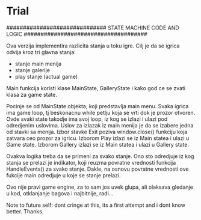 # Trial

############################## STATE MACHINE CODE AND LOGIC #####################################

Ova verzija implementira razlicita stanja u toku igre. Cilj je da se igrica odvija kroz tri glavna stanja:
   - stanje main menija
   - stanje galerije
   - play stanje (actual game)
   
Main funkcija koristi klase MainState, GalleryState i kako god ce se zvati klasa za game state.

Pocinje se od MainState objekta, koji predstavlja main menu. 
    Svaka igrica ima game loop, tj beskonacnu while petlju koja se vrti dok je prozor otvoren.
    Ovde svaki state takodje ima svoj loop, iz kog se izlazi i ulazi pod odredjenim uslovima.
        Uslov za izlazak iz main menija je da se izabere jedna od stavki sa menija. Izbor stavke Exit poziva window.close() 
        funkciju koja zatvara ceo prozor za igricu.
        Izborom Play izlazi se iz Main statea i ulazi u Game state.
        Izborom Gallery izlazi se iz Main statea i ulazi u Gallery state.
 
 Ovakva logika treba da se primeni za svako stanje. Ono sto odredjuje iz kog stanja se prelazi je indikator, koji reuzma povratne vrednosti funkcija HandleEvents() za svako stanje. Dakle, na osnovu povratne vrednosti ove fukcije main odredjuje u koje se stanje prelazi. 
 
 Ovo nije pravi game engine, za to sam jos uvek glupa, ali olaksava gledanje u kod, otklanjanje bagova i najbitnije, radi...
 
 Note to future self: dont cringe at this, its a first attempt and i dont know better. Thanks.
